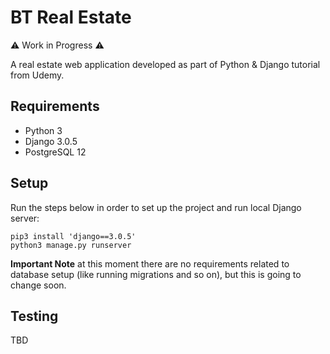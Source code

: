 # BT Real Estate

:warning: Work in Progress :warning:

A real estate web application developed as part of Python & Django tutorial from Udemy.

## Requirements

- Python 3
- Django 3.0.5
- PostgreSQL 12

## Setup

Run the steps below in order to set up the project and run local Django server:

```
pip3 install 'django==3.0.5'
python3 manage.py runserver
```

**Important Note** at this moment there are no requirements related to database setup (like running migrations and so on), but this is going to change soon.

## Testing

TBD